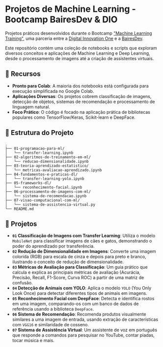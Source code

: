 # Projetos de Machine Learning - Bootcamp BairesDev & DIO

Projetos práticos desenvolvidos durante o Bootcamp ["Machine Learning Training"](https://web.dio.me/track/bairesdev-machine-learning-training), uma parceria entre a [Digital Innovation One](https://digitalinnovation.one/) e a [BairesDev](https://www.bairesdev.com/).

Este repositório contém uma coleção de notebooks e scripts que exploram diversos conceitos e aplicações de Machine Learning e Deep Learning, desde o processamento de imagens até a criação de assistentes virtuais.

## 🚀 Recursos

- **Pronto para Colab**: A maioria dos notebooks está configurada para execução simplificada no Google Colab.
- **Aplicações Diversas**: Os projetos cobrem classificação de imagens, detecção de objetos, sistemas de recomendação e processamento de linguagem natural.
- **Foco Prático**: O código é focado na aplicação prática de bibliotecas populares como TensorFlow/Keras, Scikit-learn e DeepFace.

## 📂 Estrutura do Projeto

```
.
├── 01-programacao-para-ml/
│   └── transfer-learning.ipynb
├── 02-algoritmos-de-treinamento-em-ml/
│   └── reducao-dimensionalidade.ipynb
├── 03-teoria-aprendizado-estatistico/
│   └── metricas-avaliacao-aprendizado.ipynb
├── 04-fundamentos-e-praticas-dl/
│   └── transfer-learning-yolo.ipynb
├── 05-frameworks-dl/
│   └── reconhecimento-facial.ipynb
├── 06-processamento-de-imagens-com-ml/
│   └── sistema-de-recomendacao.ipynb
├── 07-visao-computacional-com-ml/
│   └── sistema-de-assistencia-virtual.py
└── README.md
```

## 🤖 Projetos

-   **`01` Classificação de Imagens com Transfer Learning**: Utiliza o modelo `MobileNet` para classificar imagens de cães e gatos, demonstrando o poder do aprendizado por transferência.
-   **`02` Redução de Dimensionalidade em Imagens**: Converte uma imagem colorida (RGB) para escala de cinza e depois para preto e branco, ilustrando o conceito de redução de dimensionalidade.
-   **`03` Métricas de Avaliação para Classificação**: Um guia prático que calcula e explica as principais métricas de avaliação (Acurácia, Precisão, Recall, F1-Score, Curva ROC) a partir de uma matriz de confusão.
-   **`04` Detecção de Animais com YOLO**: Aplica o modelo `YOLO` (You Only Look Once) para detectar diferentes tipos de animais em imagens.
-   **`05` Reconhecimento Facial com DeepFace**: Detecta e identifica rostos em uma imagem, comparando-os com um banco de dados de referência usando a biblioteca `DeepFace`.
-   **`06` Sistema de Recomendação**: Recomenda produtos visualmente similares a uma imagem de entrada, usando extração de características com `VGG16` e similaridade de cosseno.
-   **`07` Sistema de Assistência Virtual**: Um assistente de voz em português que responde a comandos para pesquisar no YouTube, contar piadas, tocar música e mais.

